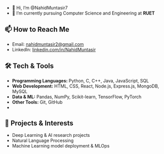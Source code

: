 - 👋 Hi, I’m @NahidMuntasir7
- 🌱 I’m currently pursuing Computer Science and Engineering at **RUET**

## 📫 How to Reach Me
- Email: [nahidmuntasir2@gmail.com](mailto:nahidmuntasir2@gmail.com)  
- LinkedIn: [linkedin.com/in/NahidMuntasir](https://www.linkedin.com/in/nahid-muntasir-rifat/)  

## 🛠️ Tech & Tools
- **Programming Languages:** Python, C, C++, Java, JavaScript, SQL  
- **Web Development:** HTML, CSS, React, Node.js, Express.js, MongoDB, MySQL  
- **Data & ML:** Pandas, NumPy, Scikit-learn, TensorFlow, PyTorch  
- **Other Tools:** Git, GitHub
- 
## 🚀 Projects & Interests
- Deep Learning & AI research projects  
- Natural Language Processing
- Machine Learning model deployment & MLOps
